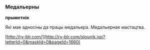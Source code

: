 ### Медальерны
**прыметнік**

Які мае адносіны да працы медальера. Медальернае мастацтва.

<a rel="author">[http://rv-blr.com/](http://rv-blr.com/slounik.jsp?letterId=0&maskId=0&pageId=1660)</a>
